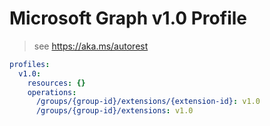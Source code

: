 # Microsoft Graph v1.0 Profile

> see https://aka.ms/autorest

``` yaml
profiles:
  v1.0:
    resources: {}
    operations:
      /groups/{group-id}/extensions/{extension-id}: v1.0
      /groups/{group-id}/extensions: v1.0

```
